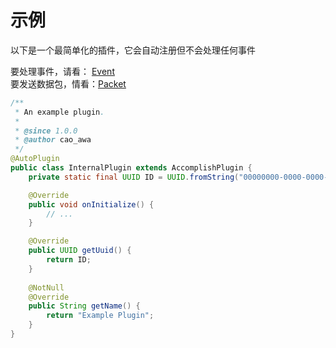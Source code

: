 # 示例
以下是一个最简单化的插件，它会自动注册但不会处理任何事件

要处理事件，请看： [Event](/doc/zh_cn/develop/event/README.md)\
要发送数据包，情看：[Packet](/doc/zh_cn/develop/packet/README.md)
```java
/**
 * An example plugin.
 *
 * @since 1.0.0
 * @author cao_awa
 */
@AutoPlugin
public class InternalPlugin extends AccomplishPlugin {
    private static final UUID ID = UUID.fromString("00000000-0000-0000-0000-000000000000");

    @Override
    public void onInitialize() {
        // ...
    }

    @Override
    public UUID getUuid() {
        return ID;
    }
    
    @NotNull
    @Override
    public String getName() {
        return "Example Plugin";
    }
}
```
